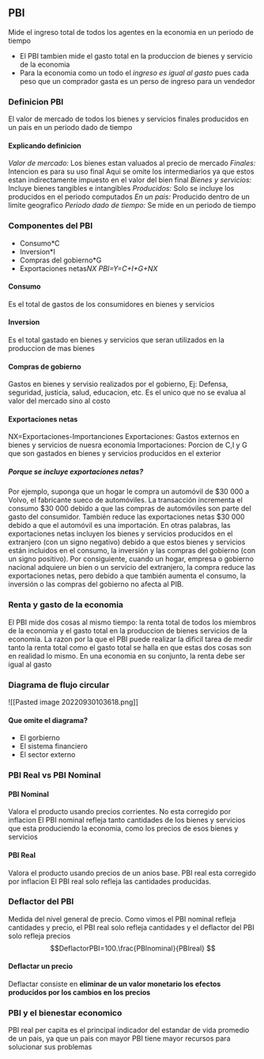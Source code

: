 
## PBI
Mide el ingreso total de todos los agentes en la economia en un periodo de tiempo
- El PBI tambien mide el gasto total en la produccion de bienes y servicio de la economia
- Para la economia como un todo el *ingreso es igual al gasto* pues cada peso que un comprador gasta es un perso de ingreso para un vendedor

### Definicion PBI  
El valor de mercado de todos los bienes y servicios finales producidos en un pais en un periodo dado de tiempo



#### Explicando definicion
*Valor de mercado:* Los bienes estan valuados al precio de mercado
*Finales:* Intencion es para su uso final
	Aqui se omite los intermediarios ya que estos estan indirectamente impuesto en el valor del bien final
*Bienes y servicios:* Incluye bienes tangibles e intangibles
*Producidos:* Solo se incluye los producidos en el periodo computados
*En un pais:* Producido dentro de un limite geografico
*Periodo dado de tiempo:* Se mide en un periodo de tiempo


### Componentes del PBI 
- Consumo*C
- Inversion*I
- Compras del gobierno*G
- Exportaciones netas*NX*
*PBI=Y=C+I+G+NX*




#### Consumo
Es el total de gastos de los consumidores en bienes y servicios
#### Inversion
Es el total gastado en bienes y servicios que seran utilizados en la produccion de mas bienes
#### Compras de gobierno
Gastos en bienes y servisio realizados por el gobierno, Ej: Defensa, seguridad, justicia, salud, educacion, etc. Es el unico que no se evalua al valor del mercado sino al costo
#### Exportaciones netas
NX=Exportaciones-Importanciones
Exportaciones: Gastos externos en bienes y servicios de nuesra economia
Importaciones: Porcion de C,I y G que son gastados en bienes y servicios producidos en el exterior
##### Porque se incluye exportaciones netas?
Por ejemplo, suponga que un hogar le compra un automóvil de $30 000 a Volvo, el fabricante sueco de automóviles. La transacción incrementa el consumo $30 000 debido a que las compras de automóviles son parte del gasto del consumidor. También reduce las exportaciones netas $30 000 debido a que el automóvil es una importación. En otras palabras, las exportaciones netas incluyen los bienes y servicios producidos en el extranjero (con un signo negativo) debido a que estos bienes y servicios están incluidos en el consumo, la inversión y las compras del gobierno (con un signo positivo). Por consiguiente, cuando un hogar, empresa o gobierno nacional adquiere un bien o un servicio del extranjero, la compra reduce las exportaciones netas, pero debido a que también aumenta el consumo, la inversión o las compras del gobierno no afecta al PIB.
### Renta y gasto de la economia
El PBI mide dos cosas al mismo tiempo: la renta total de todos los miembros de la economia y el gasto total en la produccion de bienes  servicios de la economia. La razon por la que el PBI puede realizar la dificil tarea de medir tanto la renta total como el gasto total se halla en que estas dos cosas son en realidad lo mismo. En una  economia en su conjunto, la renta debe ser igual al gasto

### Diagrama de flujo circular
![[Pasted image 20220930103618.png]]
#### Que omite el diagrama?
- El gorbierno
- El sistema financiero
- El sector externo

### PBI Real vs PBI Nominal
#### PBI Nominal
Valora el producto usando precios corrientes. No esta corregido por inflacion
El PBI nominal refleja tanto cantidades de los bienes y servicios que esta produciendo la economia, como los precios de esos bienes y servicios

#### PBI Real
Valora el producto usando precios de un anios base. PBI real esta corregido por inflacion
El PBI real solo refleja las cantidades producidas.


### Deflactor del PBI
Medida del nivel general de precio. Como vimos el PBI nominal refleja cantidades y precio, el PBI real solo refleja cantidades y el deflactor del PBI solo refleja precios$$DeflactorPBI=100.\frac{PBInominal}{PBIreal} $$
#### Deflactar un precio
Deflactar consiste en **eliminar de un valor monetario los efectos producidos por los cambios en los precios**
### PBI y el bienestar economico
PBI real per capita es el principal indicador del estandar de vida promedio de un pais, ya que un pais con mayor PBI tiene mayor recursos para solucionar sus problemas 


